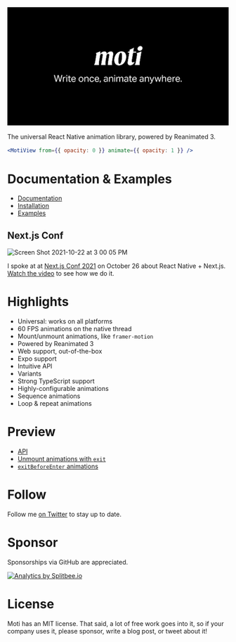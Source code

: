 <img src="/assets/banner2.png" />

The universal React Native animation library, powered by Reanimated 3.

```jsx
<MotiView from={{ opacity: 0 }} animate={{ opacity: 1 }} />
```

# Documentation & Examples

- [Documentation](https://moti.fyi)
- [Installation](https://moti.fyi/installation)
- [Examples](https://moti.fyi/examples/hello-world)

## Next.js Conf

<img
  width="1779"
  alt="Screen Shot 2021-10-22 at 3 00 05 PM"
  src="https://user-images.githubusercontent.com/13172299/138509139-412b2d32-841b-4a7e-950e-f8721c1da17f.png"
/>

I spoke at at [Next.js Conf 2021](https://fernandorojo.co/conf) on October 26 about React Native + Next.js. [Watch the video](https://t.co/LkmxHXVz3K?amp=1) to see how we do it.

# Highlights

- Universal: works on all platforms
- 60 FPS animations on the native thread
- Mount/unmount animations, like `framer-motion`
- Powered by Reanimated 3
- Web support, out-of-the-box
- Expo support
- Intuitive API
- Variants
- Strong TypeScript support
- Highly-configurable animations
- Sequence animations
- Loop & repeat animations

# Preview

- [API](https://twitter.com/FernandoTheRojo/status/1348093995277299712)
- [Unmount animations with `exit`](https://twitter.com/FernandoTheRojo/status/1349884929765765123)
- [`exitBeforeEnter` animations](https://twitter.com/FernandoTheRojo/status/1351234878902333445)

# Follow

Follow me [on Twitter](https://twitter.com/fernandotherojo) to stay up to date.

# Sponsor

Sponsorships via GitHub are appreciated.

<a href="https://splitbee.io?ref=badge">
  <img src="https://splitbee-cdn.fra1.cdn.digitaloceanspaces.com/static/badge/splitbee-badge-dark.svg" alt="Analytics by Splitbee.io" />
</a>

# License

Moti has an MIT license. That said, a lot of free work goes into it, so if your company uses it, please sponsor, write a blog post, or tweet about it!
